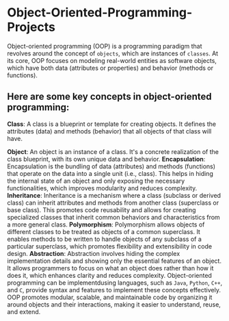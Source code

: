 # Object-Oriented-Programming-Projects
Object-oriented programming (OOP) is a programming paradigm that revolves around the concept of `objects`, which are instances of `classes`. At its core, OOP focuses on modeling real-world entities as software objects, which have both data (attributes or properties) and behavior (methods or functions).

## Here are some key concepts in object-oriented programming:

**Class**: A class is a blueprint or template for creating objects. It defines the attributes (data) and methods (behavior) that all objects of that class will have.


**Object**: An object is an instance of a class. It's a concrete realization of the class blueprint, with its own unique data and behavior.
**Encapsulation**: Encapsulation is the bundling of data (attributes) and methods (functions) that operate on the data into a single unit (i.e., class). This helps in hiding the internal state of an object and only exposing the necessary functionalities, which improves modularity and reduces complexity.
**Inheritance**: Inheritance is a mechanism where a class (subclass or derived class) can inherit attributes and methods from another class (superclass or base class). This promotes code reusability and allows for creating specialized classes that inherit common behaviors and characteristics from a more general class.
**Polymorphism**: Polymorphism allows objects of different classes to be treated as objects of a common superclass. It enables methods to be written to handle objects of any subclass of a particular superclass, which promotes flexibility and extensibility in code design.
**Abstraction**: Abstraction involves hiding the complex implementation details and showing only the essential features of an object. It allows programmers to focus on what an object does rather than how it does it, which enhances clarity and reduces complexity.
Object-oriented programming can be implementdusing languages, such as `Java`, `Python`, `C++`, and `C`, provide syntax and features to implement these concepts effectively. OOP promotes modular, scalable, and maintainable code by organizing it around objects and their interactions, making it easier to understand, reuse, and extend.





